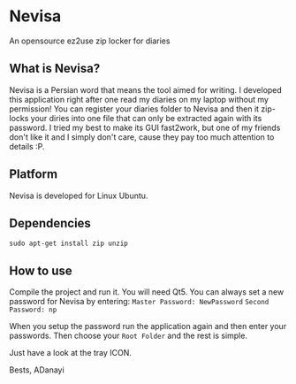 # Nevisa
An opensource ez2use zip locker for diaries

## What is Nevisa?
Nevisa is a Persian word that means the tool aimed for writing. I developed this application right after one read my diaries on my laptop without my permission!
You can register your diaries folder to Nevisa and then it zip-locks your diries into one file that can only be extracted again with its password.
I tried my best to make its GUI fast2work, but one of my friends don't like it and I simply don't care, cause they pay too much attention to details :P.

## Platform
Nevisa is developed for Linux Ubuntu.

## Dependencies
`sudo apt-get install zip unzip`

## How to use
Compile the project and run it. You will need Qt5. You can always set a new password for Nevisa by entering:
`Master Password: NewPassword`
`Second Password: np`

When you setup the password run the application again and then enter your passwords. Then choose your `Root Folder` and the rest is simple.

Just have a look at the tray ICON.

Bests,
ADanayi
